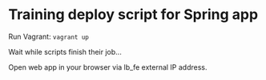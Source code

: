 # Training deploy script for Spring app

Run Vagrant: `vagrant up`

Wait while scripts finish their job...

Open web app in your browser via lb_fe external IP address.
